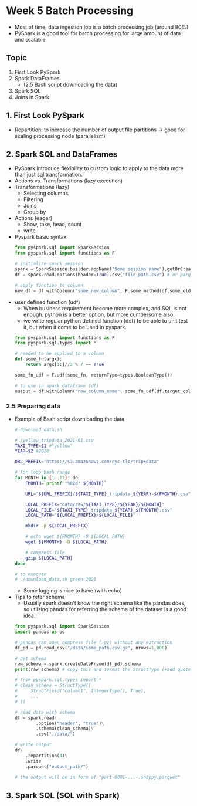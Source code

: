 # Week 5 Batch Processing

- Most of time, data ingestion job is a batch processing job (around 80%)
- PySpark is a good tool for batch processing for large amount of data and scalable

## Topic
1. First Look PySpark
2. Spark DataFrames
    - (2.5 Bash script downloading the data)
3. Spark SQL
4. Joins in Spark

## 1. First Look PySpark
- Repartition: to increase the number of output file partitions -> good for scaling processing node (parallelism)

## 2. Spark SQL and DataFrames
- PySpark introduce flexibility to custom logic to apply to the data more than just sql transformation.
- Actions vs. Transformations (lazy execution)
- Transformations (lazy)
    - Selecting columns
    - Filtering
    - Joins
    - Group by
- Actions (eager)
    - Show, take, head, count
    - write
- Pyspark basic syntax
    ```python
    from pyspark.sql import SparkSession
    from pyspark.sql import functions as F

    # initialize spark session
    spark = SparkSession.builder.appName("Some session name").getOrCreate()
    df = spark.read.options(header=True).csv("file_path.csv") # or parquet or json whatever

    # apply function to column
    new_df = df.withColumn("some_new_column", F.some_method(df.some_old_column))
    ```
- user defined function (udf)
    - When business requirement become more complex, and SQL is not enough. python is a better option, but more cumbersome also.
    - we write regular python defined function (def) to be able to unit test it, but when it come to be used in pyspark.
    ```python
    from pyspark.sql import functions as F
    from pyspark.sql.types import *
    
    # needed to be applied to a column
    def some_fn(argx):
        return argx[1:]//3 % 7 == True

    some_fn_udf = F.udf(some_fn, returnType=types.BooleanType())

    # to use in spark dataframe (df)
    output = df.withColumn("new_column_name", some_fn_udf(df.target_column))
    ```

### 2.5 Preparing data
- Example of Bash script downloading the data
    ```bash
    # download_data.sh

    # /yellow_tripdata_2021-01.csv
    TAXI_TYPE=$1 #"yellow"
    YEAR=$2 #2020

    URL_PREFIX="https://s3.amazonaws.com/nyc-tlc/trip+data"

    # for loop bash range
    for MONTH in {1..12}: do
        FMONTH=`printf "%02d" ${MONTH}`

        URL="${URL_PREFIX}/${TAXI_TYPE}_tripdata_${YEAR}-${FMONTH}.csv"

        LOCAL_PREFIX="data/raw/${TAXI_TYPE}/${YEAR}/${MONTH}"
        LOCAL_FILE="${TAXI_TYPE}_tripdata_${YEAR}_${FMONTH}.csv"
        LOCAL_PATH="${LOCAL_PREFIX}/${LOCAL_FILE}"

        mkdir -p ${LOCAL_PREFIX}

        # echo wget ${FMONTH} -O ${LOCAL_PATH}
        wget ${FMONTH} -O ${LOCAL_PATH}

        # compress file
        gzip ${LOCAL_PATH}
    done

    # to execute
    # ./download_data.sh green 2021
    ```
    - Some logging is nice to have (with echo)
- Tips to refer schema
    - Usually spark doesn't know the right schema like the pandas does, so utilzing pandas for referring the schema of the dataset is a good idea.
    ```python
    from pyspark.sql import SparkSession
    import pandas as pd
    
    # pandas can open compress file (.gz) without any extraction
    df_pd = pd.read_csv("/data/some_path.csv.gz", nrows=1_000)
    
    # get schema
    raw_schema = spark.createDataFrame(df_pd).schema
    print(raw_schema) # copy this and format the StructType (+add quote + add [] + import pyspark.sql.types + capital boolean)

    # from pyspark.sql.types import *
    # clean_schema = StructType([
    #     StructField("column1", IntegerType(), True),
    #     ...
    # ])

    # read data with schema
    df = spark.read\
            .option("header", "true")\
            .schema(clean_schema)\
            .csv("./data/")
    
    # write output
    df\
        .repartition(4)\
        .write
        .parquet("output_path/") 

    # the output will be in form of "part-0001-...-.snappy.parquet"
    ```
## 3. Spark SQL (SQL with Spark)
